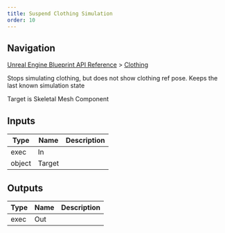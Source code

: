 ```yaml
---
title: Suspend Clothing Simulation
order: 10
---
```

## Navigation

[Unreal Engine Blueprint API Reference](https://dev.epicgames.com/documentation/en-us/unreal-engine/BlueprintAPI) > [Clothing](https://dev.epicgames.com/documentation/en-us/unreal-engine/BlueprintAPI/Clothing)

Stops simulating clothing, but does not show clothing ref pose. Keeps the last known simulation state

Target is Skeletal Mesh Component

## Inputs

| Type | Name | Description |
| --- | --- | --- |
| exec | In |  |
| object | Target |  |

## Outputs

| Type | Name | Description |
| --- | --- | --- |
| exec | Out |  |
